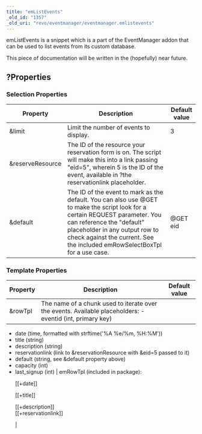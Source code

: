 ```yaml
---
title: "emListEvents"
_old_id: "1357"
_old_uri: "revo/eventmanager/eventmanager.emlistevents"
---
```


emListEvents is a snippet which is a part of the EventManager addon that can be used to list events from its custom database.

This piece of documentation will be written in the (hopefully) near future.

## <a name="EventManager.emListEvents-%3FProperties"></a>?Properties

### <a name="EventManager.emListEvents-SelectionProperties"></a>Selection Properties

| Property | Description | Default value |
|----------|-------------|---------------|
| &limit | Limit the number of events to display. | 3 |
| &reserveResource | The ID of the resource your reservation form is on. The script will make this into a link passing "eid=5", wherein 5 is the ID of the event, available in ?the reservationlink placeholder. |  |
| &default | The ID of the event to mark as the default. You can also use @GET to make the script look for a certain REQUEST parameter. You can reference the "default" placeholder in any output row to check against the current. See the included emRowSelectBoxTpl for a use case. | @GET eid |



### <a name="EventManager.emListEvents-TemplateProperties"></a>Template Properties

| Property | Description | Default value |
|----------|-------------|---------------|
| &rowTpl | The name of a chunk used to iterate over the events. Available placeholders: - eventid (int, primary key)
- date (time, formatted with strftime('%A %e/%m, %H:%M'))
- title (string)
- description (string)
- reservationlink (link to &reservationResource with &eid=5 passed to it)
- default (string, see &default property above)
- capacity (int)
- last\_signup (int) | emRowTpl (included in package): <p>\[\[+date\]\]</p> <p>\[\[+title\]\]</p> <p>\[\[+description\]\]<br />\[\[+reservationlink\]\]</p> |